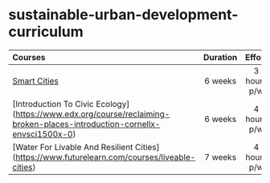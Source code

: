 # sustainable-urban-development-curriculum


Courses | Duration | Effort
:-- | :--: | :--:
[Smart Cities](https://www.futurelearn.com/courses/smart-cities) | 6 weeks | 3 hours p/w
[Introduction To Civic Ecology] (https://www.edx.org/course/reclaiming-broken-places-introduction-cornellx-envsci1500x-0) | 6 weeks | 4 hours p/w 
[Water For Livable And Resilient Cities] (https://www.futurelearn.com/courses/liveable-cities) | 7 weeks | 4 hours p/w 
